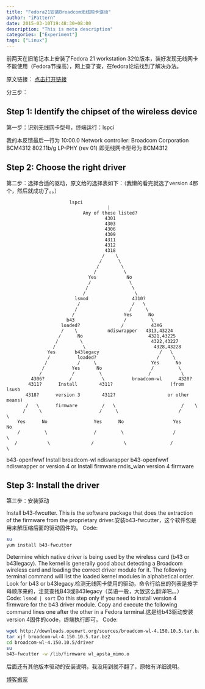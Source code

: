 ```yaml
---
title: "Fedora21安装Broadcom无线网卡驱动"
author: "iPattern"
date: 2015-03-10T19:48:30+08:00
description: "This is meta description"
categories: ["Experiment"]
tags: ["Linux"]
---
```


前两天在旧笔记本上安装了Fedora 21 workstation 32位版本，装好发现无线网卡不能使用（Fedora节操高），网上查了查，在fedora论坛找到了解决办法。

原文链接： [点击打开链接](http://forums.fedoraforum.org/showthread.php?t=239922)

分三步：

## Step 1: Identify the chipset of the wireless device

第一步：识别无线网卡型号，终端运行：lspci



我的本反馈最后一行为 10:00.0 Network controller: Broadcom Corporation BCM4312 802.11b/g LP-PHY (rev 01)
即无线网卡型号为 BCM4312


## Step 2: Choose the right driver

第二步：选择合适的驱动，原文给的选择表如下：（我懒的看完就选了version 4那个，然后就成功了。。）

                           lspci
                                         |
                                Any of these listed?
                                        4301
                                        4303
                                        4306
                                        4309
                                        4311
                                        4312
                                        4318
                                       /    \
                                      /      \
                                     /        \
                                    /          \
                                  Yes           No
                                  /              \
                                 /                \
                                /                  \
                             lsmod                4310?
                              /                   /   \
                             /                   /     \
                            /                  Yes      No
                          b43                  /         \
                        loaded?               /          43XG
                        /    \           ndiswrapper   4313,43224
                       /      No                        4321,43225
                      /        \                         4322,43227
                     /          \                         4328,43228
                   Yes       b43legacy                      /   \
                   /          loaded?                      /     \
                  /           /     \                    Yes      No
                 /          Yes      No                  /         \
                /           /         \                 /           \
             4306?         /           \          broadcom-wl      4320?
            4311?      Install        4311?                     (from lsusb
           4318?      version 3        4312?                   or other means)
           /   \      firmware         /   \                        /    \
          /     \                     /     \                      /      \
        Yes      No                 Yes      No                  Yes       No
        /         \                 /         \                  /          \
       /           \               /           \                /            \
b43-openfwwf     Install     broadcom-wl   ndiswrapper    b43-openfwwf   ndiswrapper
    or          version 4                                       or
  Install       firmware                                    rndis_wlan
 version 4
 firmware

## Step 3: Install the driver
第三步：安装驱动

Install b43-fwcutter. This is the software package that does the extraction of the firmware from the proprietary driver.安装b43-fwcutter，这个软件包是用来解压缩后面的驱动固件的。
Code:

```bash
su
yum install b43-fwcutter
```
Determine which native driver is being used by the wireless card (b43 or b43legacy). The kernel is generally good about detecting a Broadcom wireless card and loading the correct driver module for it. The following terminal command will list the loaded kernel modules in alphabetical order. Look for b43 or b43legacy.检测无线网卡使用的驱动，命令行给出的列表是按字母顺序来的，注意查找B43或B43legacy（英语一般，大致这么翻译吧。。）
Code:
`lsmod | sort`
Do this step only if you need to install version 4 firmware for the b43 driver module. Copy and execute the following command lines one after the other in a Fedora terminal.这是给b43驱动安装version 4固件的code，终端执行即可。
Code:

```bash
wget http://downloads.openwrt.org/sources/broadcom-wl-4.150.10.5.tar.bz2
tar xjf broadcom-wl-4.150.10.5.tar.bz2
cd broadcom-wl-4.150.10.5/driver	
su
b43-fwcutter -w /lib/firmware wl_apsta_mimo.o
```
后面还有其他版本驱动的安装说明，我没用到就不翻了，原帖有详细说明。 

[博客搬家](https://blog.csdn.net/dxbjfu08/article/details/44179825)